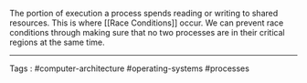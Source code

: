 The portion of execution a process spends reading or writing to shared resources. This is where [[Race Conditions]] occur. We can prevent race conditions through making sure that no two processes are in their critical regions at the same time. 
___
Tags : #computer-architecture #operating-systems #processes